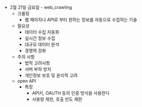 - 2월 21일 금요일 - web_crawling
    - 크롤링
        - 웹 페이지나 API로 부터 원하는 정보를 자동으로 수집하는 기술
    - 필요성
        - 데이터 수집 자동화
        - 실시간 정보 수집
        - 대규모 데이터 분석
        - 경쟁력 강화
    - 주의 사항
        - 법적 고려사항
        - 서버 부하 방지
        - 개인정보 보호 및 윤리적 고려
    - open API
        - 특징
            - API키, OAUTH 등의 인증 방식을 사용한다
            - 사용량 제한, 호출 빈도 제한
        
